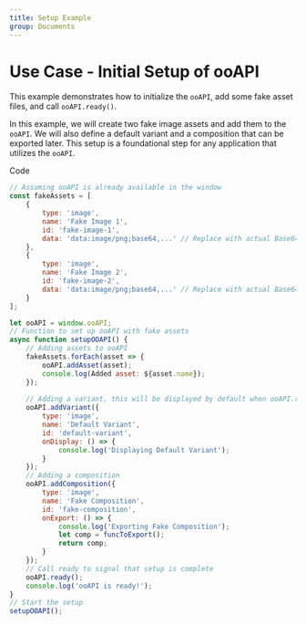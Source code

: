 ```yaml
---
title: Setup Example
group: Documents
---
```

# Use Case - Initial Setup of ooAPI

This example demonstrates how to initialize the `ooAPI`, add some fake asset files, and call `ooAPI.ready()`.

In this example, we will create two fake image assets and add them to the `ooAPI`. We will also define a default variant and a composition that can be exported later. This setup is a foundational step for any application that utilizes the `ooAPI`.

Code
```js
// Assuming ooAPI is already available in the window
const fakeAssets = [
    {
        type: 'image',
        name: 'Fake Image 1',
        id: 'fake-image-1',
        data: 'data:image/png;base64,...' // Replace with actual Base64 DataURL or /content/ inscription id
    },
    {
        type: 'image',
        name: 'Fake Image 2',
        id: 'fake-image-2',
        data: 'data:image/png;base64,...' // Replace with actual Base64 DataURL or /content/ inscription id
    }
];

let ooAPI = window.ooAPI;
// Function to set up ooAPI with fake assets
async function setupOOAPI() {
    // Adding assets to ooAPI
    fakeAssets.forEach(asset => {
        ooAPI.addAsset(asset);
        console.log(Added asset: ${asset.name});
    });
    
    // Adding a variant, this will be displayed by default when ooAPI.ready() is called
    ooAPI.addVariant({
        type: 'image',
        name: 'Default Variant',
        id: 'default-variant',
        onDisplay: () => {
            console.log('Displaying Default Variant');
        }
    });
    // Adding a composition
    ooAPI.addComposition({
        type: 'image',
        name: 'Fake Composition',
        id: 'fake-composition',
        onExport: () => {
            console.log('Exporting Fake Composition');
            let comp = funcToExport();
            return comp;
        }
    });
    // Call ready to signal that setup is complete
    ooAPI.ready();
    console.log('ooAPI is ready!');
}
// Start the setup
setupOOAPI();
```
